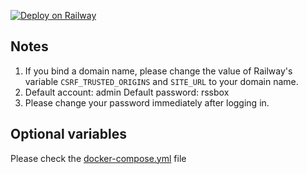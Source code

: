 [![Deploy on Railway](https://railway.app/button.svg)](https://railway.app/template/KnVkVX?referralCode=QWy2ii)

## Notes

1. If you bind a domain name, please change the value of Railway's variable `CSRF_TRUSTED_ORIGINS` and `SITE_URL` to your domain name.
2. Default account: admin Default password: rssbox
3. Please change your password immediately after logging in.

## Optional variables
Please check the [docker-compose.yml](https://github.com/versun/rssbox/blob/main/deploy/docker-compose.yml) file

